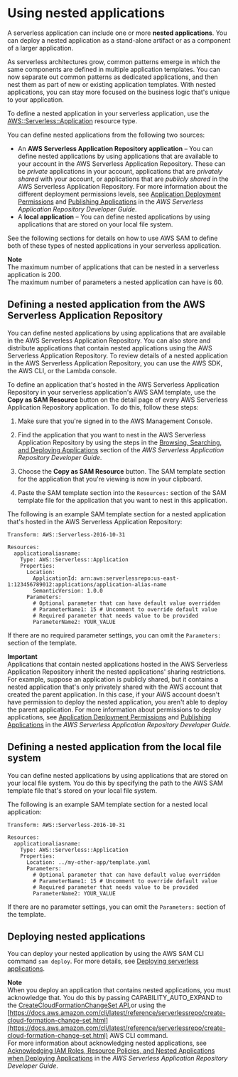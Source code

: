 # Using nested applications<a name="serverless-sam-template-nested-applications"></a>

A serverless application can include one or more **nested applications**\. You can deploy a nested application as a stand\-alone artifact or as a component of a larger application\. 

As serverless architectures grow, common patterns emerge in which the same components are defined in multiple application templates\. You can now separate out common patterns as dedicated applications, and then nest them as part of new or existing application templates\. With nested applications, you can stay more focused on the business logic that's unique to your application\.

To define a nested application in your serverless application, use the [AWS::Serverless::Application](sam-resource-application.md) resource type\.

You can define nested applications from the following two sources:
+ An **AWS Serverless Application Repository application** – You can define nested applications by using applications that are available to your account in the AWS Serverless Application Repository\. These can be *private* applications in your account, applications that are *privately shared* with your account, or applications that are *publicly shared* in the AWS Serverless Application Repository\. For more information about the different deployment permissions levels, see [Application Deployment Permissions](https://docs.aws.amazon.com/serverlessrepo/latest/devguide/serverless-app-consuming-applications.html#application-deployment-permissions) and [Publishing Applications](https://docs.aws.amazon.com/serverlessrepo/latest/devguide/serverless-app-publishing-applications.html) in the *AWS Serverless Application Repository Developer Guide*\.
+ A **local application** – You can define nested applications by using applications that are stored on your local file system\.

See the following sections for details on how to use AWS SAM to define both of these types of nested applications in your serverless application\.

**Note**  
The maximum number of applications that can be nested in a serverless application is 200\.  
The maximum number of parameters a nested application can have is 60\.

## Defining a nested application from the AWS Serverless Application Repository<a name="serverless-sam-template-nested-applications-how-to-serverlessrepo"></a>

You can define nested applications by using applications that are available in the AWS Serverless Application Repository\. You can also store and distribute applications that contain nested applications using the AWS Serverless Application Repository\. To review details of a nested application in the AWS Serverless Application Repository, you can use the AWS SDK, the AWS CLI, or the Lambda console\.

To define an application that's hosted in the AWS Serverless Application Repository in your serverless application's AWS SAM template, use the **Copy as SAM Resource** button on the detail page of every AWS Serverless Application Repository application\. To do this, follow these steps:

1. Make sure that you're signed in to the AWS Management Console\.

1. Find the application that you want to nest in the AWS Serverless Application Repository by using the steps in the [Browsing, Searching, and Deploying Applications](https://docs.aws.amazon.com/serverlessrepo/latest/devguide/serverless-app-consuming-applications.html#browse-and-search-applications                         ) section of the *AWS Serverless Application Repository Developer Guide*\.

1. Choose the **Copy as SAM Resource** button\. The SAM template section for the application that you're viewing is now in your clipboard\.

1. Paste the SAM template section into the `Resources:` section of the SAM template file for the application that you want to nest in this application\.

The following is an example SAM template section for a nested application that's hosted in the AWS Serverless Application Repository:

```
Transform: AWS::Serverless-2016-10-31

Resources:
  applicationaliasname:
    Type: AWS::Serverless::Application
    Properties:
      Location:
        ApplicationId: arn:aws:serverlessrepo:us-east-1:123456789012:applications/application-alias-name
        SemanticVersion: 1.0.0
      Parameters:
        # Optional parameter that can have default value overridden
        # ParameterName1: 15 # Uncomment to override default value
        # Required parameter that needs value to be provided
        ParameterName2: YOUR_VALUE
```

If there are no required parameter settings, you can omit the `Parameters:` section of the template\.

**Important**  
Applications that contain nested applications hosted in the AWS Serverless Application Repository inherit the nested applications' sharing restrictions\.   
For example, suppose an application is publicly shared, but it contains a nested application that's only privately shared with the AWS account that created the parent application\. In this case, if your AWS account doesn't have permission to deploy the nested application, you aren't able to deploy the parent application\. For more information about permissions to deploy applications, see [Application Deployment Permissions](https://docs.aws.amazon.com/serverlessrepo/latest/devguide/serverless-app-consuming-applications.html#application-deployment-permissions) and [Publishing Applications](https://docs.aws.amazon.com/serverlessrepo/latest/devguide/serverless-app-publishing-applications.html) in the *AWS Serverless Application Repository Developer Guide*\.

## Defining a nested application from the local file system<a name="serverless-sam-template-nested-applications-how-to-local-app"></a>

You can define nested applications by using applications that are stored on your local file system\. You do this by specifying the path to the AWS SAM template file that's stored on your local file system\.

The following is an example SAM template section for a nested local application:

```
Transform: AWS::Serverless-2016-10-31

Resources:
  applicationaliasname:
    Type: AWS::Serverless::Application
    Properties:
      Location: ../my-other-app/template.yaml
      Parameters:
        # Optional parameter that can have default value overridden
        # ParameterName1: 15 # Uncomment to override default value
        # Required parameter that needs value to be provided
        ParameterName2: YOUR_VALUE
```

If there are no parameter settings, you can omit the `Parameters:` section of the template\.

## Deploying nested applications<a name="serverless-sam-templates-nested-applications-deploying"></a>

You can deploy your nested application by using the AWS SAM CLI command `sam deploy`\. For more details, see [Deploying serverless applications](serverless-deploying.md)\.

**Note**  
When you deploy an application that contains nested applications, you must acknowledge that\. You do this by passing CAPABILITY\_AUTO\_EXPAND to the [CreateCloudFormationChangeSet API](https://docs.aws.amazon.com/goto/WebAPI/serverlessrepo-2017-09-08/CreateCloudFormationChangeSet),or using the [https://docs.aws.amazon.com/cli/latest/reference/serverlessrepo/create-cloud-formation-change-set.html](https://docs.aws.amazon.com/cli/latest/reference/serverlessrepo/create-cloud-formation-change-set.html) AWS CLI command\.  
For more information about acknowledging nested applications, see [Acknowledging IAM Roles, Resource Policies, and Nested Applications when Deploying Applications](https://docs.aws.amazon.com/serverlessrepo/latest/devguide/acknowledging-application-capabilities.html) in the *AWS Serverless Application Repository Developer Guide*\.